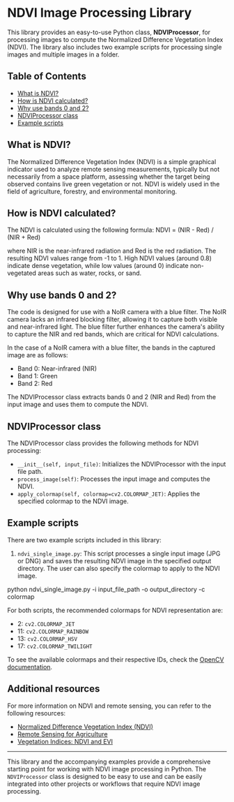# NDVI Image Processing Library

This library provides an easy-to-use Python class, **NDVIProcessor**, for processing images to compute the Normalized Difference Vegetation Index (NDVI). The library also includes two example scripts for processing single images and multiple images in a folder.

## Table of Contents

- [What is NDVI?](#what-is-ndvi)
- [How is NDVI calculated?](#how-is-ndvi-calculated)
- [Why use bands 0 and 2?](#why-use-bands-0-and-2)
- [NDVIProcessor class](#ndviprocessor-class)
- [Example scripts](#example-scripts)

## What is NDVI?

The Normalized Difference Vegetation Index (NDVI) is a simple graphical indicator used to analyze remote sensing measurements, typically but not necessarily from a space platform, assessing whether the target being observed contains live green vegetation or not. NDVI is widely used in the field of agriculture, forestry, and environmental monitoring.

## How is NDVI calculated?

The NDVI is calculated using the following formula: NDVI = (NIR - Red) / (NIR + Red)


where NIR is the near-infrared radiation and Red is the red radiation. The resulting NDVI values range from -1 to 1. High NDVI values (around 0.8) indicate dense vegetation, while low values (around 0) indicate non-vegetated areas such as water, rocks, or sand.

## Why use bands 0 and 2?

The code is designed for use with a NoIR camera with a blue filter. The NoIR camera lacks an infrared blocking filter, allowing it to capture both visible and near-infrared light. The blue filter further enhances the camera's ability to capture the NIR and red bands, which are critical for NDVI calculations.

In the case of a NoIR camera with a blue filter, the bands in the captured image are as follows:

- Band 0: Near-infrared (NIR)
- Band 1: Green
- Band 2: Red

The NDVIProcessor class extracts bands 0 and 2 (NIR and Red) from the input image and uses them to compute the NDVI.

## NDVIProcessor class

The NDVIProcessor class provides the following methods for NDVI processing:

- `__init__(self, input_file)`: Initializes the NDVIProcessor with the input file path.
- `process_image(self)`: Processes the input image and computes the NDVI.
- `apply_colormap(self, colormap=cv2.COLORMAP_JET)`: Applies the specified colormap to the NDVI image.

## Example scripts

There are two example scripts included in this library:

1. `ndvi_single_image.py`: This script processes a single input image (JPG or DNG) and saves the resulting NDVI image in the specified output directory. The user can also specify the colormap to apply to the NDVI image.

python ndvi_single_image.py -i input_file_path -o output_directory -c colormap


For both scripts, the recommended colormaps for NDVI representation are:

- 2: `cv2.COLORMAP_JET`
- 11: `cv2.COLORMAP_RAINBOW`
- 13: `cv2.COLORMAP_HSV`
- 17: `cv2.COLORMAP_TWILIGHT`

To see the available colormaps and their respective IDs, check the [OpenCV documentation](https://docs.opencv.org/master/d3/dc1/group__core__hal__interface.html#ga5a43718b8c9e9f19d72da3c97f76f49d).

## Additional resources

For more information on NDVI and remote sensing, you can refer to the following resources:

- [Normalized Difference Vegetation Index (NDVI)](https://en.wikipedia.org/wiki/Normalized_difference_vegetation_index)
- [Remote Sensing for Agriculture](https://www.esri.com/about/newsroom/arcuser/remote-sensing-for-agriculture/)
- [Vegetation Indices: NDVI and EVI](https://earthobservatory.nasa.gov/features/MeasuringVegetation/measuring_vegetation_2.php)

---

This library and the accompanying examples provide a comprehensive starting point for working with NDVI image processing in Python. The `NDVIProcessor` class is designed to be easy to use and can be easily integrated into other projects or workflows that require NDVI image processing.
